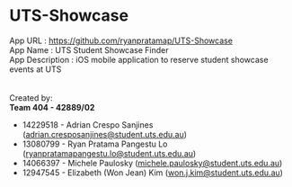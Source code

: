 # UTS-Showcase

App URL : https://github.com/ryanpratamap/UTS-Showcase  
App Name : UTS Student Showcase Finder  
App Description : iOS mobile application to reserve student showcase events at UTS\
\
\
Created by:  
**Team 404 - 42889/02**
 - 14229518 - Adrian Crespo Sanjines (adrian.cresposanjines@student.uts.edu.au)
 - 13080799 - Ryan Pratama Pangestu Lo (ryanpratamapangestu.lo@student.uts.edu.au)
 - 14066397 - Michele Paulosky (michele.paulosky@student.uts.edu.au)
 - 12947545 - Elizabeth (Won Jean) Kim (won.j.kim@student.uts.edu.au)
